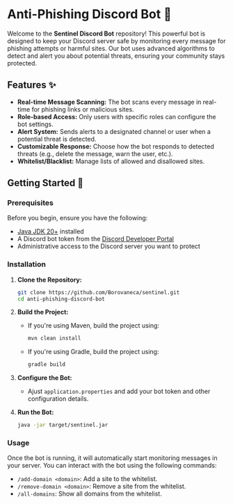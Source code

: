 # Anti-Phishing Discord Bot 🤖

Welcome to the **Sentinel Discord Bot** repository! This powerful bot is designed to keep your Discord server safe by monitoring every message for phishing attempts or harmful sites. Our bot uses advanced algorithms to detect and alert you about potential threats, ensuring your community stays protected.


## Features ✨

- **Real-time Message Scanning:** The bot scans every message in real-time for phishing links or malicious sites.
- **Role-based Access:** Only users with specific roles can configure the bot settings.
- **Alert System:** Sends alerts to a designated channel or user when a potential threat is detected.
- **Customizable Response:** Choose how the bot responds to detected threats (e.g., delete the message, warn the user, etc.).
- **Whitelist/Blacklist:** Manage lists of allowed and disallowed sites.

## Getting Started 🚀

### Prerequisites

Before you begin, ensure you have the following:

- [Java JDK 20+](https://www.oracle.com/java/technologies/downloads/) installed
- A Discord bot token from the [Discord Developer Portal](https://discord.com/developers/applications)
- Administrative access to the Discord server you want to protect

### Installation

1. **Clone the Repository:**
    ```bash
    git clone https://github.com/Borovaneca/sentinel.git
    cd anti-phishing-discord-bot
    ```

2. **Build the Project:**
    - If you're using Maven, build the project using:
      ```bash
      mvn clean install
      ```
    - If you're using Gradle, build the project using:
      ```bash
      gradle build
      ```

3. **Configure the Bot:**
    - Ajust `application.properties` and add your bot token and other configuration details.

4. **Run the Bot:**
    ```bash
    java -jar target/sentinel.jar
    ```

### Usage

Once the bot is running, it will automatically start monitoring messages in your server. You can interact with the bot using the following commands:

- `/add-domain <domain>`: Add a site to the whitelist.
- `/remove-domain <domain>`: Remove a site from the whitelist.
- `/all-domains`: Show all domains from the whitelist.
